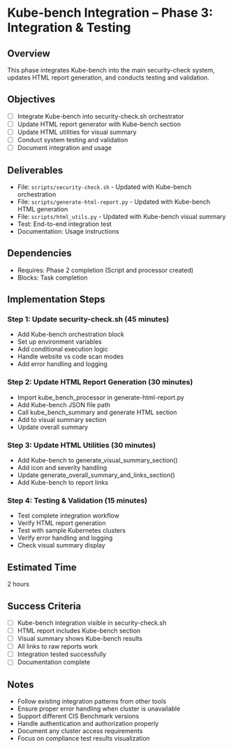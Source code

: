 # Kube-bench Integration – Phase 3: Integration & Testing

## Overview
This phase integrates Kube-bench into the main security-check system, updates HTML report generation, and conducts testing and validation.

## Objectives
- [ ] Integrate Kube-bench into security-check.sh orchestrator
- [ ] Update HTML report generator with Kube-bench section
- [ ] Update HTML utilities for visual summary
- [ ] Conduct system testing and validation
- [ ] Document integration and usage

## Deliverables
- File: `scripts/security-check.sh` - Updated with Kube-bench orchestration
- File: `scripts/generate-html-report.py` - Updated with Kube-bench HTML generation
- File: `scripts/html_utils.py` - Updated with Kube-bench visual summary
- Test: End-to-end integration test
- Documentation: Usage instructions

## Dependencies
- Requires: Phase 2 completion (Script and processor created)
- Blocks: Task completion

## Implementation Steps

### Step 1: Update security-check.sh (45 minutes)
- Add Kube-bench orchestration block
- Set up environment variables
- Add conditional execution logic
- Handle website vs code scan modes
- Add error handling and logging

### Step 2: Update HTML Report Generation (30 minutes)
- Import kube_bench_processor in generate-html-report.py
- Add Kube-bench JSON file path
- Call kube_bench_summary and generate HTML section
- Add to visual summary section
- Update overall summary

### Step 3: Update HTML Utilities (30 minutes)
- Add Kube-bench to generate_visual_summary_section()
- Add icon and severity handling
- Update generate_overall_summary_and_links_section()
- Add Kube-bench to report links

### Step 4: Testing & Validation (15 minutes)
- Test complete integration workflow
- Verify HTML report generation
- Test with sample Kubernetes clusters
- Verify error handling and logging
- Check visual summary display

## Estimated Time
2 hours

## Success Criteria
- [ ] Kube-bench integration visible in security-check.sh
- [ ] HTML report includes Kube-bench section
- [ ] Visual summary shows Kube-bench results
- [ ] All links to raw reports work
- [ ] Integration tested successfully
- [ ] Documentation complete

## Notes
- Follow existing integration patterns from other tools
- Ensure proper error handling when cluster is unavailable
- Support different CIS Benchmark versions
- Handle authentication and authorization properly
- Document any cluster access requirements
- Focus on compliance test results visualization

